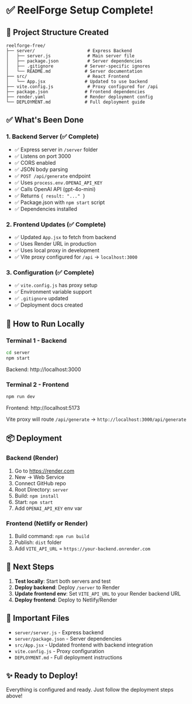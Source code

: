# ✅ ReelForge Setup Complete!

## 📁 Project Structure Created

```
reelforge-free/
├── server/                    # Express Backend
│   ├── server.js              # Main server file
│   ├── package.json           # Server dependencies
│   ├── .gitignore            # Server-specific ignores
│   └── README.md             # Server documentation
├── src/                       # React Frontend
│   └── App.jsx               # Updated to use backend
├── vite.config.js             # Proxy configured for /api
├── package.json              # Frontend dependencies
├── render.yaml               # Render deployment config
└── DEPLOYMENT.md             # Full deployment guide
```

## ✅ What's Been Done

### 1. Backend Server (✅ Complete)
- ✅ Express server in `/server` folder
- ✅ Listens on port 3000
- ✅ CORS enabled
- ✅ JSON body parsing
- ✅ `POST /api/generate` endpoint
- ✅ Uses `process.env.OPENAI_API_KEY`
- ✅ Calls OpenAI API (gpt-4o-mini)
- ✅ Returns `{ result: "..." }`
- ✅ Package.json with `npm start` script
- ✅ Dependencies installed

### 2. Frontend Updates (✅ Complete)
- ✅ Updated `App.jsx` to fetch from backend
- ✅ Uses Render URL in production
- ✅ Uses local proxy in development
- ✅ Vite proxy configured for `/api` → `localhost:3000`

### 3. Configuration (✅ Complete)
- ✅ `vite.config.js` has proxy setup
- ✅ Environment variable support
- ✅ `.gitignore` updated
- ✅ Deployment docs created

## 🚀 How to Run Locally

### Terminal 1 - Backend
```bash
cd server
npm start
```
Backend: http://localhost:3000

### Terminal 2 - Frontend
```bash
npm run dev
```
Frontend: http://localhost:5173

Vite proxy will route `/api/generate` → `http://localhost:3000/api/generate`

## 📦 Deployment

### Backend (Render)
1. Go to https://render.com
2. New → Web Service
3. Connect GitHub repo
4. Root Directory: `server`
5. Build: `npm install`
6. Start: `npm start`
7. Add `OPENAI_API_KEY` env var

### Frontend (Netlify or Render)
1. Build command: `npm run build`
2. Publish: `dist` folder
3. Add `VITE_API_URL` = `https://your-backend.onrender.com`

## 🎯 Next Steps

1. **Test locally**: Start both servers and test
2. **Deploy backend**: Deploy `/server` to Render
3. **Update frontend env**: Set `VITE_API_URL` to your Render backend URL
4. **Deploy frontend**: Deploy to Netlify/Render

## 📝 Important Files

- `server/server.js` - Express backend
- `server/package.json` - Server dependencies
- `src/App.jsx` - Updated frontend with backend integration
- `vite.config.js` - Proxy configuration
- `DEPLOYMENT.md` - Full deployment instructions

## ✨ Ready to Deploy!

Everything is configured and ready. Just follow the deployment steps above!

